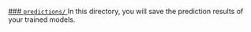 [### `predictions/`
]()
In this directory, you will save the prediction results of your trained models.
